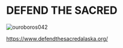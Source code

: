 # DEFEND THE SACRED 

![ouroboros042](https://user-images.githubusercontent.com/37987346/90949436-f4c1a900-e415-11ea-9a76-a38bbcf2c62f.gif)

https://www.defendthesacredalaska.org/

